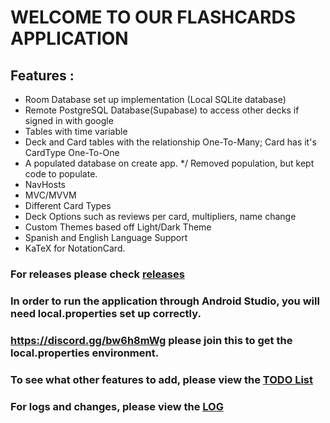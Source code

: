 # WELCOME TO OUR FLASHCARDS APPLICATION
## Features : 
- Room Database set up implementation (Local SQLite database)
- Remote PostgreSQL Database(Supabase) to access other decks if signed in with google
- Tables with time variable
- Deck and Card tables with the relationship One-To-Many; Card has it's CardType One-To-One
- A populated database on create app. */ Removed population, but kept code to populate.
- NavHosts
- MVC/MVVM
- Different Card Types
- Deck Options such as reviews per card, multipliers, name change
- Custom Themes based off Light/Dark Theme
- Spanish and English Language Support
- KaTeX for NotationCard.
### For releases please check [releases](https://github.com/xanderlmk/Flashcards/tags)
### In order to run the application through Android Studio, you will need local.properties set up correctly.
### https://discord.gg/bw6h8mWg please join this to get the local.properties environment.
### To see what other features to add, please view the [TODO List](./TODO.md)
### For logs and changes, please view the [LOG](./LOG.md)




